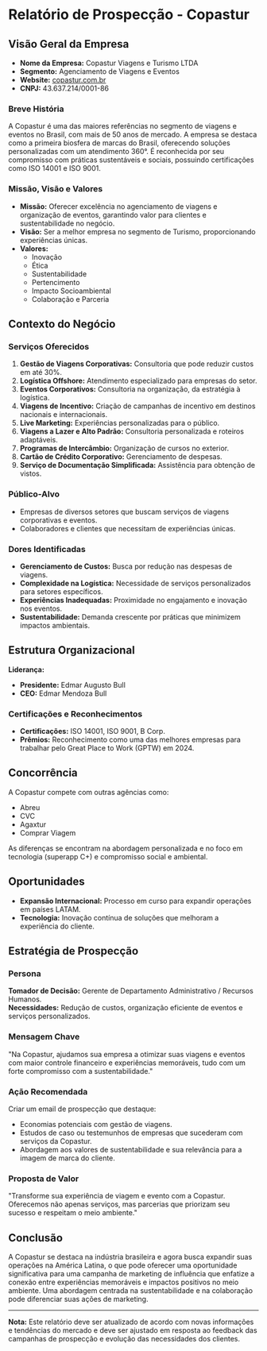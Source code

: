 # Relatório de Prospecção - Copastur

## Visão Geral da Empresa
- **Nome da Empresa:** Copastur Viagens e Turismo LTDA  
- **Segmento:** Agenciamento de Viagens e Eventos  
- **Website:** [copastur.com.br](http://www.copastur.com.br)  
- **CNPJ:** 43.637.214/0001-86  

### Breve História
A Copastur é uma das maiores referências no segmento de viagens e eventos no Brasil, com mais de 50 anos de mercado. A empresa se destaca como a primeira biosfera de marcas do Brasil, oferecendo soluções personalizadas com um atendimento 360°. É reconhecida por seu compromisso com práticas sustentáveis e sociais, possuindo certificações como ISO 14001 e ISO 9001.

### Missão, Visão e Valores
- **Missão:** Oferecer excelência no agenciamento de viagens e organização de eventos, garantindo valor para clientes e sustentabilidade no negócio.
- **Visão:** Ser a melhor empresa no segmento de Turismo, proporcionando experiências únicas.
- **Valores:**
  - Inovação
  - Ética
  - Sustentabilidade
  - Pertencimento
  - Impacto Socioambiental
  - Colaboração e Parceria

## Contexto do Negócio
### Serviços Oferecidos
1. **Gestão de Viagens Corporativas:** Consultoria que pode reduzir custos em até 30%.
2. **Logística Offshore:** Atendimento especializado para empresas do setor.
3. **Eventos Corporativos:** Consultoria na organização, da estratégia à logística.
4. **Viagens de Incentivo:** Criação de campanhas de incentivo em destinos nacionais e internacionais.
5. **Live Marketing:** Experiências personalizadas para o público.
6. **Viagens a Lazer e Alto Padrão:** Consultoria personalizada e roteiros adaptáveis.
7. **Programas de Intercâmbio:** Organização de cursos no exterior.
8. **Cartão de Crédito Corporativo:** Gerenciamento de despesas.
9. **Serviço de Documentação Simplificada:** Assistência para obtenção de vistos.

### Público-Alvo
- Empresas de diversos setores que buscam serviços de viagens corporativas e eventos.
- Colaboradores e clientes que necessitam de experiências únicas.

### Dores Identificadas
- **Gerenciamento de Custos:** Busca por redução nas despesas de viagens.
- **Complexidade na Logística:** Necessidade de serviços personalizados para setores específicos.
- **Experiências Inadequadas:** Proximidade no engajamento e inovação nos eventos.
- **Sustentabilidade:** Demanda crescente por práticas que minimizem impactos ambientais.

## Estrutura Organizacional
**Liderança:**
- **Presidente:** Edmar Augusto Bull
- **CEO:** Edmar Mendoza Bull

### Certificações e Reconhecimentos
- **Certificações:** ISO 14001, ISO 9001, B Corp.
- **Prêmios:** Reconhecimento como uma das melhores empresas para trabalhar pelo Great Place to Work (GPTW) em 2024.

## Concorrência
A Copastur compete com outras agências como:
- Abreu
- CVC
- Agaxtur
- Comprar Viagem

As diferenças se encontram na abordagem personalizada e no foco em tecnologia (superapp C+) e compromisso social e ambiental.

## Oportunidades
- **Expansão Internacional:** Processo em curso para expandir operações em países LATAM.
- **Tecnologia:** Inovação contínua de soluções que melhoram a experiência do cliente.

## Estratégia de Prospecção
### Persona
**Tomador de Decisão:** Gerente de Departamento Administrativo / Recursos Humanos.  
**Necessidades:** Redução de custos, organização eficiente de eventos e serviços personalizados.

### Mensagem Chave
"Na Copastur, ajudamos sua empresa a otimizar suas viagens e eventos com maior controle financeiro e experiências memoráveis, tudo com um forte compromisso com a sustentabilidade."

### Ação Recomendada
Criar um email de prospecção que destaque:
- Economias potenciais com gestão de viagens.
- Estudos de caso ou testemunhos de empresas que sucederam com serviços da Copastur.
- Abordagem aos valores de sustentabilidade e sua relevância para a imagem de marca do cliente.

### Proposta de Valor
"Transforme sua experiência de viagem e evento com a Copastur. Oferecemos não apenas serviços, mas parcerias que priorizam seu sucesso e respeitam o meio ambiente."

## Conclusão
A Copastur se destaca na indústria brasileira e agora busca expandir suas operações na América Latina, o que pode oferecer uma oportunidade significativa para uma campanha de marketing de influência que enfatize a conexão entre experiências memoráveis e impactos positivos no meio ambiente. Uma abordagem centrada na sustentabilidade e na colaboração pode diferenciar suas ações de marketing. 

---
**Nota:** Este relatório deve ser atualizado de acordo com novas informações e tendências do mercado e deve ser ajustado em resposta ao feedback das campanhas de prospecção e evolução das necessidades dos clientes.